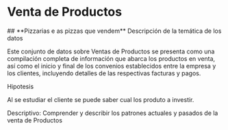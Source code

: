 # Venta de Productos
<p>
  ## **Pizzarias e as pizzas que vendem**
  Descripción de la temática de los datos
  </p>
  <p>
Este conjunto de datos sobre Ventas de Productos se presenta como una compilación completa de información que abarca los productos en venta, así como el inicio y final de los convenios establecidos entre la empresa y los clientes, incluyendo detalles de las respectivas facturas y pagos.
</p>
<p>
  Hipotesis
</p>
<p>
Al se estudiar el cliente se puede saber cual los produto a investir.
</p>
<p>
Descriptivo: Comprender y describir los patrones actuales y pasados de la venta de Productos
</p>

